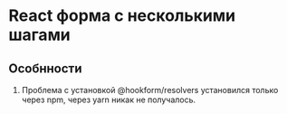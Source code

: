 # React форма с несколькими шагами

## Особнности
1. Проблема с установкой @hookform/resolvers  установился только через npm, через yarn никак не получалось.
